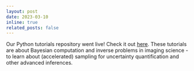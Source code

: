 ```yaml
---
layout: post
date: 2023-03-10 
inline: true
related_posts: false
---
```


Our Python tutorials repository went live! Check it out <a href="https://github.com/MI2G/sampling-tutorials">here</a>. These tutorials are about Bayesian computation and inverse problems in imaging science - to learn about (accelerated) sampling for uncertainty quantification and other advanced inferences.